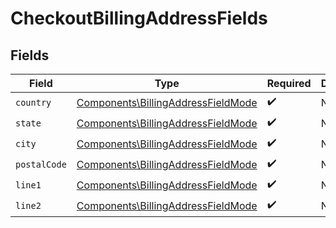 # CheckoutBillingAddressFields


## Fields

| Field                                                                                    | Type                                                                                     | Required                                                                                 | Description                                                                              |
| ---------------------------------------------------------------------------------------- | ---------------------------------------------------------------------------------------- | ---------------------------------------------------------------------------------------- | ---------------------------------------------------------------------------------------- |
| `country`                                                                                | [Components\BillingAddressFieldMode](../../Models/Components/BillingAddressFieldMode.md) | :heavy_check_mark:                                                                       | N/A                                                                                      |
| `state`                                                                                  | [Components\BillingAddressFieldMode](../../Models/Components/BillingAddressFieldMode.md) | :heavy_check_mark:                                                                       | N/A                                                                                      |
| `city`                                                                                   | [Components\BillingAddressFieldMode](../../Models/Components/BillingAddressFieldMode.md) | :heavy_check_mark:                                                                       | N/A                                                                                      |
| `postalCode`                                                                             | [Components\BillingAddressFieldMode](../../Models/Components/BillingAddressFieldMode.md) | :heavy_check_mark:                                                                       | N/A                                                                                      |
| `line1`                                                                                  | [Components\BillingAddressFieldMode](../../Models/Components/BillingAddressFieldMode.md) | :heavy_check_mark:                                                                       | N/A                                                                                      |
| `line2`                                                                                  | [Components\BillingAddressFieldMode](../../Models/Components/BillingAddressFieldMode.md) | :heavy_check_mark:                                                                       | N/A                                                                                      |